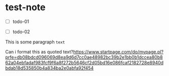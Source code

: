 # test-note

- [ ] todo-01

- [ ] todo-02

This is some paragraph `text`

Can i format this as quoted text?<https://www.startpage.com/do/mypage.pl?prfe=db08bdcd096069d8ea9d6d7cc0ae48982bc39b2e1bb0b1dccea80b862a04ebfadaf983fcf9f6a8f272b5646cf2d05bd16e086fcaf2182728e8940dbdab18d535850b4a834ba2e0abfa92f454>